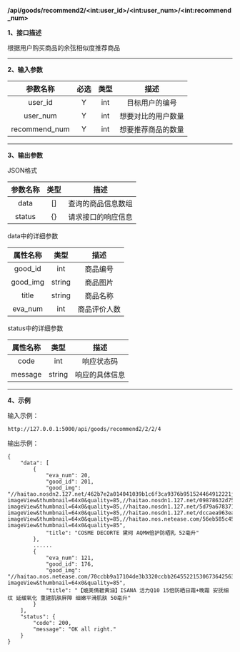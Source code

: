 **/api/goods/recommend2/\<int:user_id\>/\<int:user_num\>/\<int:recommend_num\>**

**1、接口描述**

根据用户购买商品的余弦相似度推荐商品

------

**2、输入参数**

| 参数名称 | 必选 | 类型 |        描述        |
| :------: | :--: | :--: | :----------------: |
| user_id  |  Y   | int  |        目标用户的编号        |
| user_num |  Y   | int  | 想要对比的用户数量 |
| recommend_num | Y | int | 想要推荐商品的数量 |

------

**3、输出参数**

JSON格式

| 参数名称 | 类型 |        描述        |
| :------: | :--: | :----------------: |
|   data   |  []  | 查询的商品信息数组 |
|  status  |  {}  | 请求接口的响应信息 |

data中的详细参数

| 属性名称 |  类型  |     描述     |
| :------: | :----: | :----------: |
| good_id  |  int   |   商品编号   |
| good_img | string |   商品图片   |
|  title   | string |   商品名称   |
| eva_num  |  int   | 商品评价人数 |

status中的详细参数

| 属性名称 |  类型  |      描述      |
| :------: | :----: | :------------: |
|   code   |  int   |   响应状态码   |
| message  | string | 响应的具体信息 |

---

**4、示例**

输入示例：

```
http://127.0.0.1:5000/api/goods/recommend2/2/2/4
```

输出示例：

```
{
    "data": [
        {
            "eva_num": 20,
            "good_id": 201,
            "good_img": "//haitao.nosdn2.127.net/462b7e2a014041039b1c6f3ca9376b951524464912221jgbv1qh511769.jpg?imageView&thumbnail=64x0&quality=85,//haitao.nosdn1.127.net/09878632d75743cc91b590b5f23cdabe1524464911235jgbv1ppp11767.jpg?imageView&thumbnail=64x0&quality=85,//haitao.nosdn1.127.net/5d79a67837154d968b5c63388b6ec21c1524464911445jgbv1pve11768.jpg?imageView&thumbnail=64x0&quality=85,//haitao.nosdn1.127.net/dccaea963ea44e12a20148ad3b61db371524464912996jgbv1r2o11770.jpg?imageView&thumbnail=64x0&quality=85,//haitao.nos.netease.com/56eb585c45344788a611c6661bfa35eb1524464913218jgbv1r8r11771.jpg?imageView&thumbnail=64x0&quality=85",
            "title": "COSME DECORTE 黛珂 AQMW倍护防晒乳 52毫升"
        },
        ......
        {
            "eva_num": 121,
            "good_id": 176,
            "good_img": "//haitao.nos.netease.com/70ccbb9a17104de3b3320ccbb26455221530673642563jj6jkddh11025.jpg?imageView&thumbnail=64x0&quality=85",
            "title": "【媲美倩碧黄油】ISANA 活力Q10 15倍防晒日霜+晚霜 安抚细纹 延缓氧化 重建肌肤屏障 细嫩平滑肌肤 50毫升"
        }
    ],
    "status": {
        "code": 200,
        "message": "OK all right."
    }
}
```